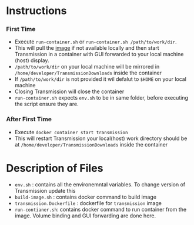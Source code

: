 # Instructions

### First Time
* Execute `run-container.sh`  or `run-container.sh /path/to/work/dir`.
* This will pull the [image](https://hub.docker.com/r/dockerverse/transmission) if not available locally  and then start Transmission in a container with GUI forwarded to your local machine (host) display. 
* `/path/to/work/dir` on your local machine will be mirrored in `/home/developer/TransmissionDownloads` inside the container
* If `/path/to/work/dir` is not provided it wil defalut to `$HOME` on your local machine
* Closing Transmission will close the container
* `run-container.sh` expects `env.sh` to be in same folder, before executing the script ensure they are.

### After First Time
* Execute `docker container start transmission` 
* This will restart Transmission your local(host) work directory should be at `/home/developer/TransmissionDownloads` inside the container

# Description of Files
* `env.sh` : contains all the environemntal variables. To change version of Transmission update this
* `build-image.sh` : contains docker command to build image 
* `transmission.Dockerfile` : dockerfile for `transmission` image
* `run-contianer.sh`: contains docker command to run container from the image. Volume binding and GUI forwarding are done here.

